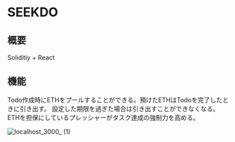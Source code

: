 # SEEKDO
## 概要
Soliditiy + React

## 機能
Todo作成時にETHをプールすることができる。預けたETHはTodoを完了したときに引き出す。
設定した期限を過ぎた場合は引き出すことができなくなる。
ETHを担保にしているプレッシャーがタスク達成の強制力を高める。


![localhost_3000_ (1)](https://user-images.githubusercontent.com/66010352/202441782-713e209c-d46e-4576-8f0c-36e5c6193614.png)
